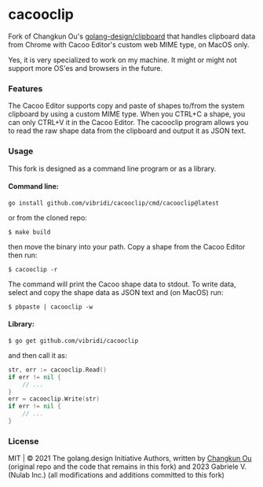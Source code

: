 # cacooclip

Fork of Changkun Ou's [golang-design/clipboard](https://github.com/golang-design/clipboard) that handles clipboard data
from Chrome with Cacoo Editor's custom web MIME type, on MacOS only. 

Yes, it is very specialized to work on my machine. It might or might not support more OS'es and browsers in the future.

### Features

The Cacoo Editor supports copy and paste of shapes to/from the system clipboard by using a custom MIME type. 
When you CTRL+C a shape, you can only CTRL+V it in the Cacoo Editor. The cacooclip program allows you to 
read the raw shape data from the clipboard and output it as JSON text.

### Usage

This fork is designed as a command line program or as a library.

#### Command line:

```
go install github.com/vibridi/cacooclip/cmd/cacooclip@latest
```
or from the cloned repo:
```
$ make build
```
then move the binary into your path. 
Copy a shape from the Cacoo Editor then run:

```
$ cacooclip -r
```
The command will print the Cacoo shape data to stdout. To write data, select and copy the shape data as JSON text
and (on MacOS) run:

```
$ pbpaste | cacooclip -w
```

#### Library:

```
$ go get github.com/vibridi/cacooclip
```
and then call it as:

```go
str, err := cacooclip.Read()
if err != nil {
	// ...
}
err = cacooclip.Write(str)
if err != nil {
	// ...
}
```

### License

MIT | &copy; 2021 The golang.design Initiative Authors, written by [Changkun Ou](https://changkun.de) (original repo and the code that remains in this fork)
and 2023 Gabriele V. (Nulab Inc.) (all modifications and additions committed to this fork)
